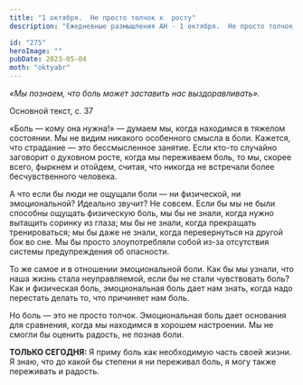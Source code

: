 ```yaml
---
title: "1 октября.  Не просто толчок к  росту"
description: "Ежедневные размышления АН - 1 октября.  Не просто толчок к  росту"

id: "275"
heroImage: ""
pubDate: 2023-05-04
moth: "oktyabr"
---
```


_«Мы познаем, что боль может заставить нас выздоравливать»._

Основной текст, с. 37

«Боль — кому она нужна!» — думаем мы, когда находимся в тяжелом состоянии. Мы
не видим никакого особенного смысла в боли. Кажется, что страдание — это
бессмысленное занятие. Если кто-то случайно заговорит о духовном росте, когда
мы переживаем боль, то мы, скорее всего, фыркнем и отойдем, считая, что
никогда не встречали более бесчувственного человека.

А что если бы люди не ощущали боли — ни физической, ни эмоциональной? Идеально
звучит? Не совсем. Если бы мы не были способны ощущать физическую боль, мы бы
не знали, когда нужно вытащить соринку из глаза; мы бы не знали, когда
прекращать тренироваться; мы бы даже не знали, когда перевернуться на другой
бок во сне. Мы бы просто злоупотребляли собой из-за отсутствия системы
предупреждения об опасности.

То же самое и в отношении эмоциональной боли. Как бы мы узнали, что наша жизнь
стала неуправляемой, если бы не стали чувствовать боль? Как и физическая боль,
эмоциональная боль дает нам знать, когда надо перестать делать то, что
причиняет нам боль.

Но боль — это не просто толчок. Эмоциональная боль дает основания для
сравнения, когда мы находимся в хорошем настроении. Мы не смогли бы оценить
радость, не познав боли.

**ТОЛЬКО СЕГОДНЯ:** Я приму боль как необходимую часть своей жизни. Я знаю,
что до какой бы степени я ни переживал боль, я могу также переживать и
радость.
